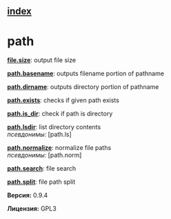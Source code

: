 [index](index.html) 
---

# path




[**file.size**](file.size.html): output file size 

[**path.basename**](path.basename.html): outputs filename portion of pathname 

[**path.dirname**](path.dirname.html): outputs directory portion of pathname 

[**path.exists**](path.exists.html): checks if given path exists 

[**path.is_dir**](path.is_dir.html): check if path is directory 

[**path.lsdir**](path.lsdir.html): list directory contents <br>
_псевдонимы:_ [path.ls]


[**path.normalize**](path.normalize.html): normalize file paths <br>
_псевдонимы:_ [path.norm]


[**path.search**](path.search.html): file search 

[**path.split**](path.split.html): file path split 


**Версия:** 0.9.4

**Лицензия:** GPL3
